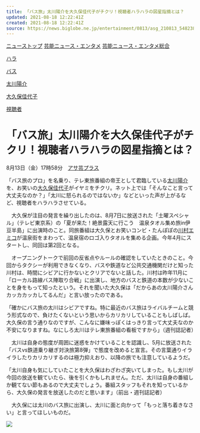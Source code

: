 ```yaml
---
title: 「バス旅」太川陽介を大久保佳代子がチクリ！視聴者ハラハラの図星指摘とは？
updated: 2021-08-18 12:22:41Z
created: 2021-08-18 12:22:41Z
source: https://news.biglobe.ne.jp/entertainment/0813/asg_210813_5482380981.html
---
```


[ニューストップ](https://news.biglobe.ne.jp/)
[芸能ニュース・エンタメ](https://news.biglobe.ne.jp/entertainment/)
[芸能ニュース・エンタメ総合](https://news.biglobe.ne.jp/entertainment/entertainment_whole/)

[ハラ](https://news.biglobe.ne.jp/list/021/689/%E3%83%8F%E3%83%A9.html)

[バス](https://news.biglobe.ne.jp/list/031/066/%E3%83%90%E3%82%B9.html)

[太川陽介](https://news.biglobe.ne.jp/list/021/937/%E5%A4%AA%E5%B7%9D%E9%99%BD%E4%BB%8B.html)

[大久保佳代子](https://news.biglobe.ne.jp/list/004/421/%E5%A4%A7%E4%B9%85%E4%BF%9D%E4%BD%B3%E4%BB%A3%E5%AD%90.html)

[視聴者](https://news.biglobe.ne.jp/list/029/149/%E8%A6%96%E8%81%B4%E8%80%85.html)

# 「バス旅」太川陽介を大久保佳代子がチクリ！視聴者ハラハラの図星指摘とは？

8月13日（金）17時58分　[アサ芸プラス](https://news.biglobe.ne.jp/provider/asg/)

「バス旅のプロ」を名乗り、テレ東旅番組の帝王として君臨している[太川陽介](https://news.biglobe.ne.jp/list/021/937/)を、お笑いの[大久保佳代子](https://news.biglobe.ne.jp/list/004/421/)がイヤミをチクリ。ネット上では「そんなこと言って大丈夫なのか？」「太川に怒られるのではないか」などといった声が上がるなど、視聴者をハラハラさせている。

　大久保が注目の発言を繰り出したのは、8月7日に放送された「土曜スペシャル」（テレビ東京系）の「夏が来た！絶景露天に行こう　温泉タオル集め旅in伊豆半島」に出演時のこと。同旅番組は大久保とお笑いコンビ・たんぽぽの[川村エミコ](https://news.biglobe.ne.jp/list/011/680/)が温泉街をまわって、温泉宿のロゴ入りタオルを集める企画。今年4月にスタートし、同回は第2回となる。

　オープニングトークで前回の反省点やルールの確認をしていたときのこと。今回からタクシーが利用できなくなり、バスや鉄道など公共交通機関だけと知った川村は、時間にシビアに行かないとクリアでないと話した。川村は昨年11月に「ローカル路線バス陣取り合戦」に出演し、地方のバスと鉄道の本数が少ないことを身をもって知ったという。それを聞いた大久保は「だからあの太川陽介さんカッカカッカしてるんだ」と言い放ったのである。

「確かにバス旅の太川はシビアですね。特に最近のバス旅はライバルチームと競う形式なので、負けたくないという思いからカリカリしていることもしばしば。大久保の言う通りなのですが、こんなに嫌味っぽくはっきり言って大丈夫なのか不安になりますね。なにしろ太川はテレ東旅番組の看板ですから」（週刊誌記者）

　太川は自身の態度が周囲に迷惑をかけていることを認識し、5月に放送された「バスvs鉄道乗り継ぎ対決旅第8弾」で態度を改めると宣言。その言葉通りイライラしたりカリカリするのは極力抑えおり、以降の旅でも注意しているようだ。

「太川自身も気にしていたことを大久保はわざわざ突いてしまった。もし太川が今回の放送を観ていたら、後を引くかもしれません。ただ、太川は自身の番組しか観てない節もあるので大丈夫でしょう。番組スタッフもそれを知っているから、大久保の発言を放送したのだと思います」（前出・週刊誌記者）

　大久保には太川のバス旅に出演し、太川に面と向かって「もっと落ち着きなさい」と言ってほしいものだ。

 [![](https://news.biglobe.ne.jp/img/logo/logo_asg.png)](https://www.asagei.com/)